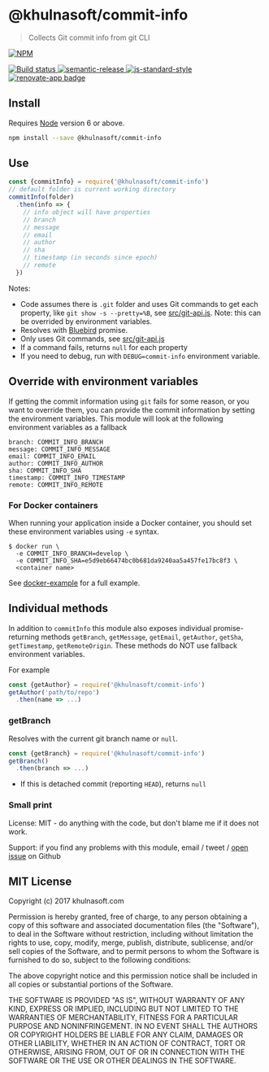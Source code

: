 # @khulnasoft/commit-info

> Collects Git commit info from git CLI

[![NPM][npm-icon] ][npm-url]

[![Build status][ci-image] ][ci-url]
[![semantic-release][semantic-image] ][semantic-url]
[![js-standard-style][standard-image]][standard-url]
[![renovate-app badge][renovate-badge]][renovate-app]

## Install

Requires [Node](https://nodejs.org/en/) version 6 or above.

```sh
npm install --save @khulnasoft/commit-info
```

## Use

```js
const {commitInfo} = require('@khulnasoft/commit-info')
// default folder is current working directory
commitInfo(folder)
  .then(info => {
    // info object will have properties
    // branch
    // message
    // email
    // author
    // sha
    // timestamp (in seconds since epoch)
    // remote
  })
```

Notes:

- Code assumes there is `.git` folder and uses Git commands to get each property, like `git show -s --pretty=%B`, see [src/git-api.js](src/git-api.js). Note: this can be overrided by environment variables.
- Resolves with [Bluebird](https://github.com/petkaantonov/bluebird) promise.
- Only uses Git commands, see [src/git-api.js](src/git-api.js)
- If a command fails, returns `null` for each property
- If you need to debug, run with `DEBUG=commit-info` environment variable.

## Override with environment variables

If getting the commit information using `git` fails for some reason, or you want to override them, you can provide the commit information by setting the environment variables. This module will look at the following environment variables as a fallback

```
branch: COMMIT_INFO_BRANCH
message: COMMIT_INFO_MESSAGE
email: COMMIT_INFO_EMAIL
author: COMMIT_INFO_AUTHOR
sha: COMMIT_INFO_SHA
timestamp: COMMIT_INFO_TIMESTAMP
remote: COMMIT_INFO_REMOTE
```

### For Docker containers

When running your application inside a Docker container, you should set these environment variables using `-e` syntax.

```shell
$ docker run \
  -e COMMIT_INFO_BRANCH=develop \
  -e COMMIT_INFO_SHA=e5d9eb66474bc0b681da9240aa5a457fe17bc8f3 \
  <container name>
```

See [docker-example](docker-example) for a full example.

## Individual methods

In addition to `commitInfo` this module also exposes individual promise-returning
methods `getBranch`, `getMessage`, `getEmail`, `getAuthor`, `getSha`, `getTimestamp`, `getRemoteOrigin`. These methods do NOT use fallback environment variables.

For example

```js
const {getAuthor} = require('@khulnasoft/commit-info')
getAuthor('path/to/repo')
  .then(name => ...)
```

### getBranch

Resolves with the current git branch name or `null`.

```js
const {getBranch} = require('@khulnasoft/commit-info')
getBranch()
  .then(branch => ...)
```

- If this is detached commit (reporting `HEAD`), returns `null`

### Small print

License: MIT - do anything with the code, but don't blame me if it does not work.

Support: if you find any problems with this module, email / tweet /
[open issue](https://github.com/khulnasoft/commit-info/issues) on Github

## MIT License

Copyright (c) 2017 khulnasoft.com

Permission is hereby granted, free of charge, to any person
obtaining a copy of this software and associated documentation
files (the "Software"), to deal in the Software without
restriction, including without limitation the rights to use,
copy, modify, merge, publish, distribute, sublicense, and/or sell
copies of the Software, and to permit persons to whom the
Software is furnished to do so, subject to the following
conditions:

The above copyright notice and this permission notice shall be
included in all copies or substantial portions of the Software.

THE SOFTWARE IS PROVIDED "AS IS", WITHOUT WARRANTY OF ANY KIND,
EXPRESS OR IMPLIED, INCLUDING BUT NOT LIMITED TO THE WARRANTIES
OF MERCHANTABILITY, FITNESS FOR A PARTICULAR PURPOSE AND
NONINFRINGEMENT. IN NO EVENT SHALL THE AUTHORS OR COPYRIGHT
HOLDERS BE LIABLE FOR ANY CLAIM, DAMAGES OR OTHER LIABILITY,
WHETHER IN AN ACTION OF CONTRACT, TORT OR OTHERWISE, ARISING
FROM, OUT OF OR IN CONNECTION WITH THE SOFTWARE OR THE USE OR
OTHER DEALINGS IN THE SOFTWARE.

[npm-icon]: https://nodei.co/npm/@khulnasoft/commit-info.svg?downloads=true
[npm-url]: https://npmjs.org/package/@khulnasoft/commit-info
[ci-image]: https://github.com/khulnasoft/commit-info/actions/workflows/main.yml/badge.svg
[ci-url]: https://github.com/khulnasoft/commit-info/actions/workflows/main.yml
[semantic-image]: https://img.shields.io/badge/%20%20%F0%9F%93%A6%F0%9F%9A%80-semantic--release-e10079.svg
[semantic-url]: https://github.com/semantic-release/semantic-release
[standard-image]: https://img.shields.io/badge/code%20style-standard-brightgreen.svg
[standard-url]: http://standardjs.com/
[renovate-badge]: https://img.shields.io/badge/renovate-app-blue.svg
[renovate-app]: https://renovateapp.com/
